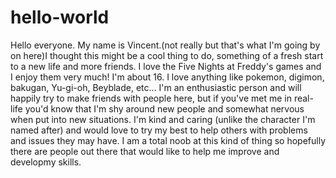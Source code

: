 # hello-world
Hello everyone. My name is Vincent.(not really but that's what I'm going by on here)I thought this might be a cool thing to do, something of a fresh start to a new life and more friends. I love the Five Nights at Freddy's games and I enjoy them very much! I'm about 16. I love anything like pokemon, digimon, bakugan, Yu-gi-oh, Beyblade, etc... I'm an enthusiastic person and will happily try to make friends with people here, but if you've met me in real-life you'd know that I'm shy around new people and somewhat nervous when put into new situations. I'm kind and caring (unlike the character I'm named after) and would love to try my best to help others with problems and issues they may have. I am a total noob at this kind of thing so hopefully there are people out there that would like to help me improve and developmy skills.

